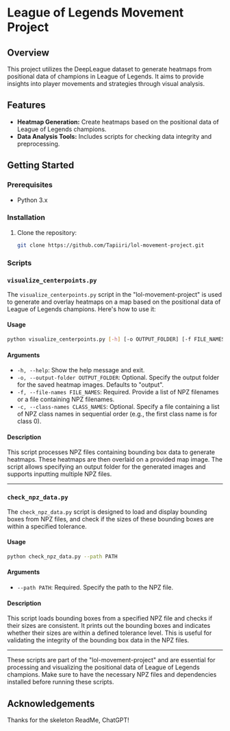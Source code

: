 # League of Legends Movement Project

## Overview
This project utilizes the DeepLeague dataset to generate heatmaps from positional data of champions in League of Legends. It aims to provide insights into player movements and strategies through visual analysis.

## Features
- **Heatmap Generation:** Create heatmaps based on the positional data of League of Legends champions.
- **Data Analysis Tools:** Includes scripts for checking data integrity and preprocessing.

## Getting Started
### Prerequisites
- Python 3.x

### Installation
1. Clone the repository:
   ```bash
   git clone https://github.com/Tapiiri/lol-movement-project.git
   ```
   
### Scripts
### `visualize_centerpoints.py`

The `visualize_centerpoints.py` script in the "lol-movement-project" is used to generate and overlay heatmaps on a map based on the positional data of League of Legends champions. Here's how to use it:

#### Usage
```bash
python visualize_centerpoints.py [-h] [-o OUTPUT_FOLDER] [-f FILE_NAMES [FILE_NAMES ...]] [-c CLASS_NAMES]
```

#### Arguments
- `-h, --help`: Show the help message and exit.
- `-o, --output-folder OUTPUT_FOLDER`: Optional. Specify the output folder for the saved heatmap images. Defaults to "output".
- `-f, --file-names FILE_NAMES`: Required. Provide a list of NPZ filenames or a file containing NPZ filenames.
- `-c, --class-names CLASS_NAMES`: Optional. Specify a file containing a list of NPZ class names in sequential order (e.g., the first class name is for class 0).

#### Description
This script processes NPZ files containing bounding box data to generate heatmaps. These heatmaps are then overlaid on a provided map image. The script allows specifying an output folder for the generated images and supports inputting multiple NPZ files.

---

### `check_npz_data.py`

The `check_npz_data.py` script is designed to load and display bounding boxes from NPZ files, and check if the sizes of these bounding boxes are within a specified tolerance.

#### Usage
```bash
python check_npz_data.py --path PATH
```

#### Arguments
- `--path PATH`: Required. Specify the path to the NPZ file.

#### Description
This script loads bounding boxes from a specified NPZ file and checks if their sizes are consistent. It prints out the bounding boxes and indicates whether their sizes are within a defined tolerance level. This is useful for validating the integrity of the bounding box data in the NPZ files.

---

These scripts are part of the "lol-movement-project" and are essential for processing and visualizing the positional data of League of Legends champions. Make sure to have the necessary NPZ files and dependencies installed before running these scripts.

## Acknowledgements
Thanks for the skeleton ReadMe, ChatGPT!
